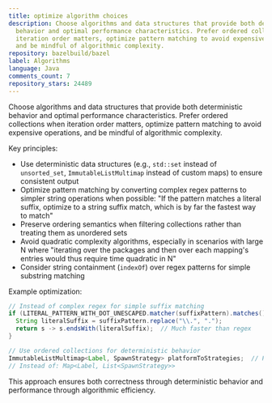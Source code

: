 ```yaml
---
title: optimize algorithm choices
description: Choose algorithms and data structures that provide both deterministic
  behavior and optimal performance characteristics. Prefer ordered collections when
  iteration order matters, optimize pattern matching to avoid expensive operations,
  and be mindful of algorithmic complexity.
repository: bazelbuild/bazel
label: Algorithms
language: Java
comments_count: 7
repository_stars: 24489
---
```


Choose algorithms and data structures that provide both deterministic behavior and optimal performance characteristics. Prefer ordered collections when iteration order matters, optimize pattern matching to avoid expensive operations, and be mindful of algorithmic complexity.

Key principles:
- Use deterministic data structures (e.g., `std::set` instead of `unsorted_set`, `ImmutableListMultimap` instead of custom maps) to ensure consistent output
- Optimize pattern matching by converting complex regex patterns to simpler string operations when possible: "If the pattern matches a literal suffix, optimize to a string suffix match, which is by far the fastest way to match"
- Preserve ordering semantics when filtering collections rather than treating them as unordered sets
- Avoid quadratic complexity algorithms, especially in scenarios with large N where "iterating over the packages and then over each mapping's entries would thus require time quadratic in N"
- Consider string containment (`indexOf`) over regex patterns for simple substring matching

Example optimization:
```java
// Instead of complex regex for simple suffix matching
if (LITERAL_PATTERN_WITH_DOT_UNESCAPED.matcher(suffixPattern).matches()) {
  String literalSuffix = suffixPattern.replace("\\.", ".");
  return s -> s.endsWith(literalSuffix);  // Much faster than regex
}

// Use ordered collections for deterministic behavior
ImmutableListMultimap<Label, SpawnStrategy> platformToStrategies;  // Preserves order
// Instead of: Map<Label, List<SpawnStrategy>>
```

This approach ensures both correctness through deterministic behavior and performance through algorithmic efficiency.